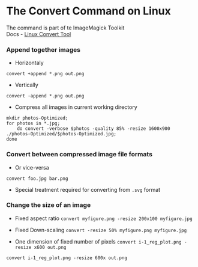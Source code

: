 # The Convert Command on Linux
The command is part of te ImageMagick Toolkit<br>
Docs - [Linux Convert Tool](https://linux.die.net/man/1/convert)

### Append together images
- Horizontaly

`convert +append *.png out.png`

- Vertically 

`convert -append *.png out.png`

- Compress all images in current working directory
```
mkdir photos-Optimized;
for photos in *.jpg;
	do convert -verbose $photos -quality 85% -resize 1600x900 ./photos-Optimized/$photos-Optimized.jpg; 
done
```
### Convert between compressed image file formats 
- Or vice-versa

`convert foo.jpg bar.png`

- Special treatment required for converting from `.svg` format



### Change the size of an image
- Fixed aspect ratio
`convert myfigure.png -resize 200x100 myfigure.jpg`

- Fixed Down-scaling
`convert -resize 50% myfigure.png myfigure.jpg`

- One dimension of fixed number of pixels
`convert i-1_reg_plot.png -resize x600 out.png`

`convert i-1_reg_plot.png -resize 600x out.png`
